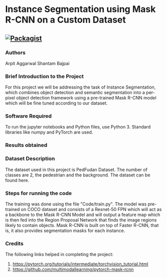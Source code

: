 # Instance Segmentation using Mask R-CNN on a Custom Dataset

[![Packagist](https://img.shields.io/packagist/l/doctrine/orm.svg)](LICENSE.md)
---


### Authors
Arpit Aggarwal Shantam Bajpai


### Brief Introduction to the Project
For this project we will be addressing the task of Instance Segmentation, which combines object detection and semantic segmentation into a per-pixel object detection framework using a pre-trained Mask R-CNN model which will be fine tuned according to our dataset.


### Software Required
To run the jupyter notebooks and Python files, use Python 3. Standard libraries like numpy and PyTorch are used.


### Results obtained


### Dataset Description
The dataset used in this project is PedFudan Dataset. The number of classes are 2, the pedestrian and the background. The dataset can be found here.
 

### Steps for running the code
The training was done using the file "Code/train.py". The model was pre-trained on COCO dataset and consists of a Resnet-50 FPN which will act as a backbone to the Mask R-CNN Model and will output a feature map which is then fed into the Region Proposal Network that finds the image regions likely to contain objects. Mask R-CNN is built on top of Faster R-CNN, that is, it also provides segmentation masks for each instance. 


### Credits
The following links helped in completing the project:
1. https://pytorch.org/tutorials/intermediate/torchvision_tutorial.html
2. https://github.com/multimodallearning/pytorch-mask-rcnn

